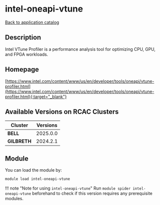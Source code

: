 # intel-oneapi-vtune

[Back to application catalog](../app_catalog.md)

## Description

Intel VTune Profiler is a performance analysis tool for optimizing CPU, GPU, and FPGA workloads.

## Homepage

[https://www.intel.com/content/www/us/en/developer/tools/oneapi/vtune-profiler.html](https://www.intel.com/content/www/us/en/developer/tools/oneapi/vtune-profiler.html){:target="_blank"}

## Available Versions on RCAC Clusters

|Cluster|Versions|
|---|---|
**BELL**|2025.0.0
**GILBRETH**|2024.2.1

## Module

You can load the module by:

```bash
module load intel-oneapi-vtune
```

!!! note "Note for using `intel-oneapi-vtune`"
    Run `module spider intel-oneapi-vtune` beforehand to check if this version requires any prerequisite modules.
